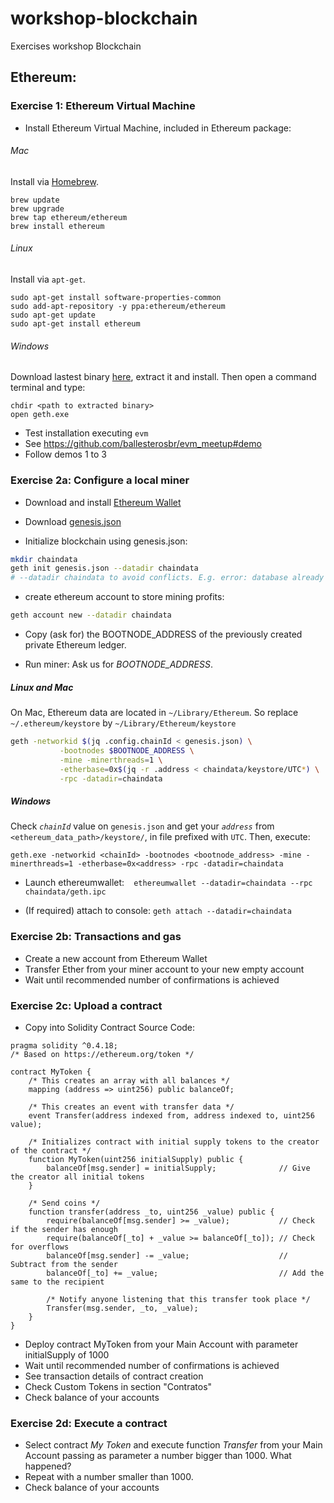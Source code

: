 # workshop-blockchain
Exercises workshop Blockchain

## Ethereum:

  ### Exercise 1: Ethereum Virtual Machine
  - Install Ethereum Virtual Machine, included in Ethereum package:
    
###### Mac

Install via [Homebrew](https://brew.sh/).
```
brew update
brew upgrade
brew tap ethereum/ethereum
brew install ethereum
```
###### Linux

Install via `apt-get`.
```
sudo apt-get install software-properties-common
sudo add-apt-repository -y ppa:ethereum/ethereum
sudo apt-get update
sudo apt-get install ethereum
```
###### Windows
Download lastest binary [here](https://geth.ethereum.org/downloads/), extract it and install. Then open a command terminal and type:
```
chdir <path to extracted binary>
open geth.exe
```

  - Test installation executing `evm` 
  - See https://github.com/ballesterosbr/evm_meetup#demo
  - Follow demos 1 to 3
  

  ### Exercise 2a: Configure a local miner
  - Download and install [Ethereum Wallet](https://github.com/ethereum/mist/releases)
  - Download [genesis.json](https://raw.githubusercontent.com/beeva-mariorodriguez/lab-workshop-blockchain-2017/master/files/genesis.json)
  
  - Initialize blockchain using genesis.json:
  
  ```bash
  mkdir chaindata
  geth init genesis.json --datadir chaindata
  # --datadir chaindata to avoid conflicts. E.g. error: database already contains an incompatible genesis block
  ```
  
  - create ethereum account to store mining profits:
  
  ```bash
  geth account new --datadir chaindata
  ```
  - Copy (ask for) the BOOTNODE_ADDRESS of the previously created private Ethereum ledger.
  
  - Run miner: Ask us for *BOOTNODE_ADDRESS*.
  
  ##### Linux and Mac
  On Mac, Ethereum data are located in `~/Library/Ethereum`. So replace `~/.ethereum/keystore` by `~/Library/Ethereum/keystore`
  ```bash
  geth -networkid $(jq .config.chainId < genesis.json) \
             -bootnodes $BOOTNODE_ADDRESS \
             -mine -minerthreads=1 \
             -etherbase=0x$(jq -r .address < chaindata/keystore/UTC*) \
             -rpc -datadir=chaindata
  ```

  ##### Windows
  Check *`chainId`* value on `genesis.json` and get your *`address`* from `<ethereum_data_path>/keystore/`, in file prefixed with `UTC`. Then, execute:
  ```
geth.exe -networkid <chainId> -bootnodes <bootnode_address> -mine -minerthreads=1 -etherbase=0x<address> -rpc -datadir=chaindata
  ```
  
  - Launch ethereumwallet:
  ```
  ethereumwallet --datadir=chaindata --rpc chaindata/geth.ipc
  ```
  
  - (If required) attach to console: `geth attach --datadir=chaindata`
  
  ### Exercise 2b: Transactions and gas
  - Create a new account from Ethereum Wallet
  - Transfer Ether from your miner account to your new empty account
  - Wait until recommended number of confirmations is achieved
  
  ### Exercise 2c: Upload a contract
  - Copy into Solidity Contract Source Code:
```
pragma solidity ^0.4.18;
/* Based on https://ethereum.org/token */

contract MyToken {
    /* This creates an array with all balances */
    mapping (address => uint256) public balanceOf;
    
    /* This creates an event with transfer data */
    event Transfer(address indexed from, address indexed to, uint256 value);

    /* Initializes contract with initial supply tokens to the creator of the contract */
    function MyToken(uint256 initialSupply) public {
        balanceOf[msg.sender] = initialSupply;              // Give the creator all initial tokens
    }

    /* Send coins */
    function transfer(address _to, uint256 _value) public {
        require(balanceOf[msg.sender] >= _value);           // Check if the sender has enough
        require(balanceOf[_to] + _value >= balanceOf[_to]); // Check for overflows
        balanceOf[msg.sender] -= _value;                    // Subtract from the sender
        balanceOf[_to] += _value;                           // Add the same to the recipient
        
        /* Notify anyone listening that this transfer took place */
        Transfer(msg.sender, _to, _value);
    }
}

```
- Deploy contract MyToken from your Main Account with parameter initialSupply of 1000
- Wait until recommended number of confirmations is achieved
- See transaction details of contract creation
- Check Custom Tokens in section "Contratos"
- Check balance of your accounts

### Exercise 2d: Execute a contract
- Select contract *My Token* and execute function *Transfer* from your Main Account passing as parameter a number bigger than 1000. What happened?
- Repeat with a number smaller than 1000.
- Check balance of your accounts

